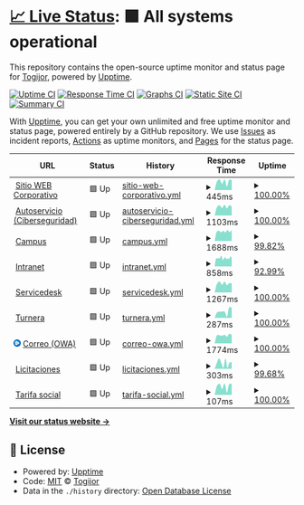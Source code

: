 # [📈 Live Status](https://TogijorOK.github.io/Monitor_WEB): <!--live status--> **🟩 All systems operational**

This repository contains the open-source uptime monitor and status page for [Togijor](https://TogijorOK.github.io/Monitor_WEB), powered by [Upptime](https://github.com/upptime/upptime).

[![Uptime CI](https://github.com/TogijorOK/Monitor_WEB/workflows/Uptime%20CI/badge.svg)](https://github.com/TogijorOK/Monitor_WEB/actions?query=workflow%3A%22Uptime+CI%22)
[![Response Time CI](https://github.com/TogijorOK/Monitor_WEB/workflows/Response%20Time%20CI/badge.svg)](https://github.com/TogijorOK/Monitor_WEB/actions?query=workflow%3A%22Response+Time+CI%22)
[![Graphs CI](https://github.com/TogijorOK/Monitor_WEB/workflows/Graphs%20CI/badge.svg)](https://github.com/TogijorOK/Monitor_WEB/actions?query=workflow%3A%22Graphs+CI%22)
[![Static Site CI](https://github.com/TogijorOK/Monitor_WEB/workflows/Static%20Site%20CI/badge.svg)](https://github.com/TogijorOK/Monitor_WEB/actions?query=workflow%3A%22Static+Site+CI%22)
[![Summary CI](https://github.com/TogijorOK/Monitor_WEB/workflows/Summary%20CI/badge.svg)](https://github.com/TogijorOK/Monitor_WEB/actions?query=workflow%3A%22Summary+CI%22)

With [Upptime](https://upptime.js.org), you can get your own unlimited and free uptime monitor and status page, powered entirely by a GitHub repository. We use [Issues](https://github.com/TogijorOK/Monitor_WEB/issues) as incident reports, [Actions](https://github.com/TogijorOK/Monitor_WEB/actions) as uptime monitors, and [Pages](https://TogijorOK.github.io/Monitor_WEB) for the status page.

<!--start: status pages-->
<!-- This summary is generated by Upptime (https://github.com/upptime/upptime) -->
<!-- Do not edit this manually, your changes will be overwritten -->
<!-- prettier-ignore -->
| URL | Status | History | Response Time | Uptime |
| --- | ------ | ------- | ------------- | ------ |
| <img alt="" src="https://icons.duckduckgo.com/ip3/www.aysa.com.ar.ico" height="13"> [Sitio WEB Corporativo](https://www.aysa.com.ar) | 🟩 Up | [sitio-web-corporativo.yml](https://github.com/TogijorOK/Monitor_WEB/commits/HEAD/history/sitio-web-corporativo.yml) | <details><summary><img alt="Response time graph" src="./graphs/sitio-web-corporativo/response-time-week.png" height="20"> 445ms</summary><br><a href="https://TogijorOK.github.io/Monitor_WEB/history/sitio-web-corporativo"><img alt="Response time 333" src="https://img.shields.io/endpoint?url=https%3A%2F%2Fraw.githubusercontent.com%2FTogijorOK%2FMonitor_WEB%2FHEAD%2Fapi%2Fsitio-web-corporativo%2Fresponse-time.json"></a><br><a href="https://TogijorOK.github.io/Monitor_WEB/history/sitio-web-corporativo"><img alt="24-hour response time 518" src="https://img.shields.io/endpoint?url=https%3A%2F%2Fraw.githubusercontent.com%2FTogijorOK%2FMonitor_WEB%2FHEAD%2Fapi%2Fsitio-web-corporativo%2Fresponse-time-day.json"></a><br><a href="https://TogijorOK.github.io/Monitor_WEB/history/sitio-web-corporativo"><img alt="7-day response time 445" src="https://img.shields.io/endpoint?url=https%3A%2F%2Fraw.githubusercontent.com%2FTogijorOK%2FMonitor_WEB%2FHEAD%2Fapi%2Fsitio-web-corporativo%2Fresponse-time-week.json"></a><br><a href="https://TogijorOK.github.io/Monitor_WEB/history/sitio-web-corporativo"><img alt="30-day response time 373" src="https://img.shields.io/endpoint?url=https%3A%2F%2Fraw.githubusercontent.com%2FTogijorOK%2FMonitor_WEB%2FHEAD%2Fapi%2Fsitio-web-corporativo%2Fresponse-time-month.json"></a><br><a href="https://TogijorOK.github.io/Monitor_WEB/history/sitio-web-corporativo"><img alt="1-year response time 333" src="https://img.shields.io/endpoint?url=https%3A%2F%2Fraw.githubusercontent.com%2FTogijorOK%2FMonitor_WEB%2FHEAD%2Fapi%2Fsitio-web-corporativo%2Fresponse-time-year.json"></a></details> | <details><summary><a href="https://TogijorOK.github.io/Monitor_WEB/history/sitio-web-corporativo">100.00%</a></summary><a href="https://TogijorOK.github.io/Monitor_WEB/history/sitio-web-corporativo"><img alt="All-time uptime 99.98%" src="https://img.shields.io/endpoint?url=https%3A%2F%2Fraw.githubusercontent.com%2FTogijorOK%2FMonitor_WEB%2FHEAD%2Fapi%2Fsitio-web-corporativo%2Fuptime.json"></a><br><a href="https://TogijorOK.github.io/Monitor_WEB/history/sitio-web-corporativo"><img alt="24-hour uptime 100.00%" src="https://img.shields.io/endpoint?url=https%3A%2F%2Fraw.githubusercontent.com%2FTogijorOK%2FMonitor_WEB%2FHEAD%2Fapi%2Fsitio-web-corporativo%2Fuptime-day.json"></a><br><a href="https://TogijorOK.github.io/Monitor_WEB/history/sitio-web-corporativo"><img alt="7-day uptime 100.00%" src="https://img.shields.io/endpoint?url=https%3A%2F%2Fraw.githubusercontent.com%2FTogijorOK%2FMonitor_WEB%2FHEAD%2Fapi%2Fsitio-web-corporativo%2Fuptime-week.json"></a><br><a href="https://TogijorOK.github.io/Monitor_WEB/history/sitio-web-corporativo"><img alt="30-day uptime 100.00%" src="https://img.shields.io/endpoint?url=https%3A%2F%2Fraw.githubusercontent.com%2FTogijorOK%2FMonitor_WEB%2FHEAD%2Fapi%2Fsitio-web-corporativo%2Fuptime-month.json"></a><br><a href="https://TogijorOK.github.io/Monitor_WEB/history/sitio-web-corporativo"><img alt="1-year uptime 99.98%" src="https://img.shields.io/endpoint?url=https%3A%2F%2Fraw.githubusercontent.com%2FTogijorOK%2FMonitor_WEB%2FHEAD%2Fapi%2Fsitio-web-corporativo%2Fuptime-year.json"></a></details>
| <img alt="" src="https://icons.duckduckgo.com/ip3/autoservicio.aysa.com.ar.ico" height="13"> [Autoservicio (Ciberseguridad)](https://autoservicio.aysa.com.ar/authorization.do) | 🟩 Up | [autoservicio-ciberseguridad.yml](https://github.com/TogijorOK/Monitor_WEB/commits/HEAD/history/autoservicio-ciberseguridad.yml) | <details><summary><img alt="Response time graph" src="./graphs/autoservicio-ciberseguridad/response-time-week.png" height="20"> 1103ms</summary><br><a href="https://TogijorOK.github.io/Monitor_WEB/history/autoservicio-ciberseguridad"><img alt="Response time 1020" src="https://img.shields.io/endpoint?url=https%3A%2F%2Fraw.githubusercontent.com%2FTogijorOK%2FMonitor_WEB%2FHEAD%2Fapi%2Fautoservicio-ciberseguridad%2Fresponse-time.json"></a><br><a href="https://TogijorOK.github.io/Monitor_WEB/history/autoservicio-ciberseguridad"><img alt="24-hour response time 1102" src="https://img.shields.io/endpoint?url=https%3A%2F%2Fraw.githubusercontent.com%2FTogijorOK%2FMonitor_WEB%2FHEAD%2Fapi%2Fautoservicio-ciberseguridad%2Fresponse-time-day.json"></a><br><a href="https://TogijorOK.github.io/Monitor_WEB/history/autoservicio-ciberseguridad"><img alt="7-day response time 1103" src="https://img.shields.io/endpoint?url=https%3A%2F%2Fraw.githubusercontent.com%2FTogijorOK%2FMonitor_WEB%2FHEAD%2Fapi%2Fautoservicio-ciberseguridad%2Fresponse-time-week.json"></a><br><a href="https://TogijorOK.github.io/Monitor_WEB/history/autoservicio-ciberseguridad"><img alt="30-day response time 1067" src="https://img.shields.io/endpoint?url=https%3A%2F%2Fraw.githubusercontent.com%2FTogijorOK%2FMonitor_WEB%2FHEAD%2Fapi%2Fautoservicio-ciberseguridad%2Fresponse-time-month.json"></a><br><a href="https://TogijorOK.github.io/Monitor_WEB/history/autoservicio-ciberseguridad"><img alt="1-year response time 1020" src="https://img.shields.io/endpoint?url=https%3A%2F%2Fraw.githubusercontent.com%2FTogijorOK%2FMonitor_WEB%2FHEAD%2Fapi%2Fautoservicio-ciberseguridad%2Fresponse-time-year.json"></a></details> | <details><summary><a href="https://TogijorOK.github.io/Monitor_WEB/history/autoservicio-ciberseguridad">100.00%</a></summary><a href="https://TogijorOK.github.io/Monitor_WEB/history/autoservicio-ciberseguridad"><img alt="All-time uptime 95.18%" src="https://img.shields.io/endpoint?url=https%3A%2F%2Fraw.githubusercontent.com%2FTogijorOK%2FMonitor_WEB%2FHEAD%2Fapi%2Fautoservicio-ciberseguridad%2Fuptime.json"></a><br><a href="https://TogijorOK.github.io/Monitor_WEB/history/autoservicio-ciberseguridad"><img alt="24-hour uptime 100.00%" src="https://img.shields.io/endpoint?url=https%3A%2F%2Fraw.githubusercontent.com%2FTogijorOK%2FMonitor_WEB%2FHEAD%2Fapi%2Fautoservicio-ciberseguridad%2Fuptime-day.json"></a><br><a href="https://TogijorOK.github.io/Monitor_WEB/history/autoservicio-ciberseguridad"><img alt="7-day uptime 100.00%" src="https://img.shields.io/endpoint?url=https%3A%2F%2Fraw.githubusercontent.com%2FTogijorOK%2FMonitor_WEB%2FHEAD%2Fapi%2Fautoservicio-ciberseguridad%2Fuptime-week.json"></a><br><a href="https://TogijorOK.github.io/Monitor_WEB/history/autoservicio-ciberseguridad"><img alt="30-day uptime 94.68%" src="https://img.shields.io/endpoint?url=https%3A%2F%2Fraw.githubusercontent.com%2FTogijorOK%2FMonitor_WEB%2FHEAD%2Fapi%2Fautoservicio-ciberseguridad%2Fuptime-month.json"></a><br><a href="https://TogijorOK.github.io/Monitor_WEB/history/autoservicio-ciberseguridad"><img alt="1-year uptime 95.18%" src="https://img.shields.io/endpoint?url=https%3A%2F%2Fraw.githubusercontent.com%2FTogijorOK%2FMonitor_WEB%2FHEAD%2Fapi%2Fautoservicio-ciberseguridad%2Fuptime-year.json"></a></details>
| <img alt="" src="https://icons.duckduckgo.com/ip3/campus.aysa.com.ar.ico" height="13"> [Campus](https://campus.aysa.com.ar) | 🟩 Up | [campus.yml](https://github.com/TogijorOK/Monitor_WEB/commits/HEAD/history/campus.yml) | <details><summary><img alt="Response time graph" src="./graphs/campus/response-time-week.png" height="20"> 1688ms</summary><br><a href="https://TogijorOK.github.io/Monitor_WEB/history/campus"><img alt="Response time 1609" src="https://img.shields.io/endpoint?url=https%3A%2F%2Fraw.githubusercontent.com%2FTogijorOK%2FMonitor_WEB%2FHEAD%2Fapi%2Fcampus%2Fresponse-time.json"></a><br><a href="https://TogijorOK.github.io/Monitor_WEB/history/campus"><img alt="24-hour response time 1729" src="https://img.shields.io/endpoint?url=https%3A%2F%2Fraw.githubusercontent.com%2FTogijorOK%2FMonitor_WEB%2FHEAD%2Fapi%2Fcampus%2Fresponse-time-day.json"></a><br><a href="https://TogijorOK.github.io/Monitor_WEB/history/campus"><img alt="7-day response time 1688" src="https://img.shields.io/endpoint?url=https%3A%2F%2Fraw.githubusercontent.com%2FTogijorOK%2FMonitor_WEB%2FHEAD%2Fapi%2Fcampus%2Fresponse-time-week.json"></a><br><a href="https://TogijorOK.github.io/Monitor_WEB/history/campus"><img alt="30-day response time 1638" src="https://img.shields.io/endpoint?url=https%3A%2F%2Fraw.githubusercontent.com%2FTogijorOK%2FMonitor_WEB%2FHEAD%2Fapi%2Fcampus%2Fresponse-time-month.json"></a><br><a href="https://TogijorOK.github.io/Monitor_WEB/history/campus"><img alt="1-year response time 1609" src="https://img.shields.io/endpoint?url=https%3A%2F%2Fraw.githubusercontent.com%2FTogijorOK%2FMonitor_WEB%2FHEAD%2Fapi%2Fcampus%2Fresponse-time-year.json"></a></details> | <details><summary><a href="https://TogijorOK.github.io/Monitor_WEB/history/campus">99.82%</a></summary><a href="https://TogijorOK.github.io/Monitor_WEB/history/campus"><img alt="All-time uptime 99.96%" src="https://img.shields.io/endpoint?url=https%3A%2F%2Fraw.githubusercontent.com%2FTogijorOK%2FMonitor_WEB%2FHEAD%2Fapi%2Fcampus%2Fuptime.json"></a><br><a href="https://TogijorOK.github.io/Monitor_WEB/history/campus"><img alt="24-hour uptime 98.73%" src="https://img.shields.io/endpoint?url=https%3A%2F%2Fraw.githubusercontent.com%2FTogijorOK%2FMonitor_WEB%2FHEAD%2Fapi%2Fcampus%2Fuptime-day.json"></a><br><a href="https://TogijorOK.github.io/Monitor_WEB/history/campus"><img alt="7-day uptime 99.82%" src="https://img.shields.io/endpoint?url=https%3A%2F%2Fraw.githubusercontent.com%2FTogijorOK%2FMonitor_WEB%2FHEAD%2Fapi%2Fcampus%2Fuptime-week.json"></a><br><a href="https://TogijorOK.github.io/Monitor_WEB/history/campus"><img alt="30-day uptime 99.96%" src="https://img.shields.io/endpoint?url=https%3A%2F%2Fraw.githubusercontent.com%2FTogijorOK%2FMonitor_WEB%2FHEAD%2Fapi%2Fcampus%2Fuptime-month.json"></a><br><a href="https://TogijorOK.github.io/Monitor_WEB/history/campus"><img alt="1-year uptime 99.96%" src="https://img.shields.io/endpoint?url=https%3A%2F%2Fraw.githubusercontent.com%2FTogijorOK%2FMonitor_WEB%2FHEAD%2Fapi%2Fcampus%2Fuptime-year.json"></a></details>
| <img alt="" src="https://icons.duckduckgo.com/ip3/intranet.aysa.com.ar.ico" height="13"> [Intranet](https://intranet.aysa.com.ar) | 🟩 Up | [intranet.yml](https://github.com/TogijorOK/Monitor_WEB/commits/HEAD/history/intranet.yml) | <details><summary><img alt="Response time graph" src="./graphs/intranet/response-time-week.png" height="20"> 858ms</summary><br><a href="https://TogijorOK.github.io/Monitor_WEB/history/intranet"><img alt="Response time 837" src="https://img.shields.io/endpoint?url=https%3A%2F%2Fraw.githubusercontent.com%2FTogijorOK%2FMonitor_WEB%2FHEAD%2Fapi%2Fintranet%2Fresponse-time.json"></a><br><a href="https://TogijorOK.github.io/Monitor_WEB/history/intranet"><img alt="24-hour response time 842" src="https://img.shields.io/endpoint?url=https%3A%2F%2Fraw.githubusercontent.com%2FTogijorOK%2FMonitor_WEB%2FHEAD%2Fapi%2Fintranet%2Fresponse-time-day.json"></a><br><a href="https://TogijorOK.github.io/Monitor_WEB/history/intranet"><img alt="7-day response time 858" src="https://img.shields.io/endpoint?url=https%3A%2F%2Fraw.githubusercontent.com%2FTogijorOK%2FMonitor_WEB%2FHEAD%2Fapi%2Fintranet%2Fresponse-time-week.json"></a><br><a href="https://TogijorOK.github.io/Monitor_WEB/history/intranet"><img alt="30-day response time 821" src="https://img.shields.io/endpoint?url=https%3A%2F%2Fraw.githubusercontent.com%2FTogijorOK%2FMonitor_WEB%2FHEAD%2Fapi%2Fintranet%2Fresponse-time-month.json"></a><br><a href="https://TogijorOK.github.io/Monitor_WEB/history/intranet"><img alt="1-year response time 837" src="https://img.shields.io/endpoint?url=https%3A%2F%2Fraw.githubusercontent.com%2FTogijorOK%2FMonitor_WEB%2FHEAD%2Fapi%2Fintranet%2Fresponse-time-year.json"></a></details> | <details><summary><a href="https://TogijorOK.github.io/Monitor_WEB/history/intranet">92.99%</a></summary><a href="https://TogijorOK.github.io/Monitor_WEB/history/intranet"><img alt="All-time uptime 99.34%" src="https://img.shields.io/endpoint?url=https%3A%2F%2Fraw.githubusercontent.com%2FTogijorOK%2FMonitor_WEB%2FHEAD%2Fapi%2Fintranet%2Fuptime.json"></a><br><a href="https://TogijorOK.github.io/Monitor_WEB/history/intranet"><img alt="24-hour uptime 100.00%" src="https://img.shields.io/endpoint?url=https%3A%2F%2Fraw.githubusercontent.com%2FTogijorOK%2FMonitor_WEB%2FHEAD%2Fapi%2Fintranet%2Fuptime-day.json"></a><br><a href="https://TogijorOK.github.io/Monitor_WEB/history/intranet"><img alt="7-day uptime 92.99%" src="https://img.shields.io/endpoint?url=https%3A%2F%2Fraw.githubusercontent.com%2FTogijorOK%2FMonitor_WEB%2FHEAD%2Fapi%2Fintranet%2Fuptime-week.json"></a><br><a href="https://TogijorOK.github.io/Monitor_WEB/history/intranet"><img alt="30-day uptime 98.39%" src="https://img.shields.io/endpoint?url=https%3A%2F%2Fraw.githubusercontent.com%2FTogijorOK%2FMonitor_WEB%2FHEAD%2Fapi%2Fintranet%2Fuptime-month.json"></a><br><a href="https://TogijorOK.github.io/Monitor_WEB/history/intranet"><img alt="1-year uptime 99.34%" src="https://img.shields.io/endpoint?url=https%3A%2F%2Fraw.githubusercontent.com%2FTogijorOK%2FMonitor_WEB%2FHEAD%2Fapi%2Fintranet%2Fuptime-year.json"></a></details>
| <img alt="" src="https://icons.duckduckgo.com/ip3/servicedesk.aysa.com.ar.ico" height="13"> [Servicedesk](https://servicedesk.aysa.com.ar) | 🟩 Up | [servicedesk.yml](https://github.com/TogijorOK/Monitor_WEB/commits/HEAD/history/servicedesk.yml) | <details><summary><img alt="Response time graph" src="./graphs/servicedesk/response-time-week.png" height="20"> 1267ms</summary><br><a href="https://TogijorOK.github.io/Monitor_WEB/history/servicedesk"><img alt="Response time 1203" src="https://img.shields.io/endpoint?url=https%3A%2F%2Fraw.githubusercontent.com%2FTogijorOK%2FMonitor_WEB%2FHEAD%2Fapi%2Fservicedesk%2Fresponse-time.json"></a><br><a href="https://TogijorOK.github.io/Monitor_WEB/history/servicedesk"><img alt="24-hour response time 1277" src="https://img.shields.io/endpoint?url=https%3A%2F%2Fraw.githubusercontent.com%2FTogijorOK%2FMonitor_WEB%2FHEAD%2Fapi%2Fservicedesk%2Fresponse-time-day.json"></a><br><a href="https://TogijorOK.github.io/Monitor_WEB/history/servicedesk"><img alt="7-day response time 1267" src="https://img.shields.io/endpoint?url=https%3A%2F%2Fraw.githubusercontent.com%2FTogijorOK%2FMonitor_WEB%2FHEAD%2Fapi%2Fservicedesk%2Fresponse-time-week.json"></a><br><a href="https://TogijorOK.github.io/Monitor_WEB/history/servicedesk"><img alt="30-day response time 1233" src="https://img.shields.io/endpoint?url=https%3A%2F%2Fraw.githubusercontent.com%2FTogijorOK%2FMonitor_WEB%2FHEAD%2Fapi%2Fservicedesk%2Fresponse-time-month.json"></a><br><a href="https://TogijorOK.github.io/Monitor_WEB/history/servicedesk"><img alt="1-year response time 1203" src="https://img.shields.io/endpoint?url=https%3A%2F%2Fraw.githubusercontent.com%2FTogijorOK%2FMonitor_WEB%2FHEAD%2Fapi%2Fservicedesk%2Fresponse-time-year.json"></a></details> | <details><summary><a href="https://TogijorOK.github.io/Monitor_WEB/history/servicedesk">100.00%</a></summary><a href="https://TogijorOK.github.io/Monitor_WEB/history/servicedesk"><img alt="All-time uptime 99.98%" src="https://img.shields.io/endpoint?url=https%3A%2F%2Fraw.githubusercontent.com%2FTogijorOK%2FMonitor_WEB%2FHEAD%2Fapi%2Fservicedesk%2Fuptime.json"></a><br><a href="https://TogijorOK.github.io/Monitor_WEB/history/servicedesk"><img alt="24-hour uptime 100.00%" src="https://img.shields.io/endpoint?url=https%3A%2F%2Fraw.githubusercontent.com%2FTogijorOK%2FMonitor_WEB%2FHEAD%2Fapi%2Fservicedesk%2Fuptime-day.json"></a><br><a href="https://TogijorOK.github.io/Monitor_WEB/history/servicedesk"><img alt="7-day uptime 100.00%" src="https://img.shields.io/endpoint?url=https%3A%2F%2Fraw.githubusercontent.com%2FTogijorOK%2FMonitor_WEB%2FHEAD%2Fapi%2Fservicedesk%2Fuptime-week.json"></a><br><a href="https://TogijorOK.github.io/Monitor_WEB/history/servicedesk"><img alt="30-day uptime 100.00%" src="https://img.shields.io/endpoint?url=https%3A%2F%2Fraw.githubusercontent.com%2FTogijorOK%2FMonitor_WEB%2FHEAD%2Fapi%2Fservicedesk%2Fuptime-month.json"></a><br><a href="https://TogijorOK.github.io/Monitor_WEB/history/servicedesk"><img alt="1-year uptime 99.98%" src="https://img.shields.io/endpoint?url=https%3A%2F%2Fraw.githubusercontent.com%2FTogijorOK%2FMonitor_WEB%2FHEAD%2Fapi%2Fservicedesk%2Fuptime-year.json"></a></details>
| <img alt="" src="https://icons.duckduckgo.com/ip3/turnosonline.aysa.com.ar.ico" height="13"> [Turnera](https://turnosonline.aysa.com.ar) | 🟩 Up | [turnera.yml](https://github.com/TogijorOK/Monitor_WEB/commits/HEAD/history/turnera.yml) | <details><summary><img alt="Response time graph" src="./graphs/turnera/response-time-week.png" height="20"> 287ms</summary><br><a href="https://TogijorOK.github.io/Monitor_WEB/history/turnera"><img alt="Response time 224" src="https://img.shields.io/endpoint?url=https%3A%2F%2Fraw.githubusercontent.com%2FTogijorOK%2FMonitor_WEB%2FHEAD%2Fapi%2Fturnera%2Fresponse-time.json"></a><br><a href="https://TogijorOK.github.io/Monitor_WEB/history/turnera"><img alt="24-hour response time 444" src="https://img.shields.io/endpoint?url=https%3A%2F%2Fraw.githubusercontent.com%2FTogijorOK%2FMonitor_WEB%2FHEAD%2Fapi%2Fturnera%2Fresponse-time-day.json"></a><br><a href="https://TogijorOK.github.io/Monitor_WEB/history/turnera"><img alt="7-day response time 287" src="https://img.shields.io/endpoint?url=https%3A%2F%2Fraw.githubusercontent.com%2FTogijorOK%2FMonitor_WEB%2FHEAD%2Fapi%2Fturnera%2Fresponse-time-week.json"></a><br><a href="https://TogijorOK.github.io/Monitor_WEB/history/turnera"><img alt="30-day response time 215" src="https://img.shields.io/endpoint?url=https%3A%2F%2Fraw.githubusercontent.com%2FTogijorOK%2FMonitor_WEB%2FHEAD%2Fapi%2Fturnera%2Fresponse-time-month.json"></a><br><a href="https://TogijorOK.github.io/Monitor_WEB/history/turnera"><img alt="1-year response time 224" src="https://img.shields.io/endpoint?url=https%3A%2F%2Fraw.githubusercontent.com%2FTogijorOK%2FMonitor_WEB%2FHEAD%2Fapi%2Fturnera%2Fresponse-time-year.json"></a></details> | <details><summary><a href="https://TogijorOK.github.io/Monitor_WEB/history/turnera">100.00%</a></summary><a href="https://TogijorOK.github.io/Monitor_WEB/history/turnera"><img alt="All-time uptime 100.00%" src="https://img.shields.io/endpoint?url=https%3A%2F%2Fraw.githubusercontent.com%2FTogijorOK%2FMonitor_WEB%2FHEAD%2Fapi%2Fturnera%2Fuptime.json"></a><br><a href="https://TogijorOK.github.io/Monitor_WEB/history/turnera"><img alt="24-hour uptime 100.00%" src="https://img.shields.io/endpoint?url=https%3A%2F%2Fraw.githubusercontent.com%2FTogijorOK%2FMonitor_WEB%2FHEAD%2Fapi%2Fturnera%2Fuptime-day.json"></a><br><a href="https://TogijorOK.github.io/Monitor_WEB/history/turnera"><img alt="7-day uptime 100.00%" src="https://img.shields.io/endpoint?url=https%3A%2F%2Fraw.githubusercontent.com%2FTogijorOK%2FMonitor_WEB%2FHEAD%2Fapi%2Fturnera%2Fuptime-week.json"></a><br><a href="https://TogijorOK.github.io/Monitor_WEB/history/turnera"><img alt="30-day uptime 100.00%" src="https://img.shields.io/endpoint?url=https%3A%2F%2Fraw.githubusercontent.com%2FTogijorOK%2FMonitor_WEB%2FHEAD%2Fapi%2Fturnera%2Fuptime-month.json"></a><br><a href="https://TogijorOK.github.io/Monitor_WEB/history/turnera"><img alt="1-year uptime 100.00%" src="https://img.shields.io/endpoint?url=https%3A%2F%2Fraw.githubusercontent.com%2FTogijorOK%2FMonitor_WEB%2FHEAD%2Fapi%2Fturnera%2Fuptime-year.json"></a></details>
| <img alt="" src="https://github.com/TogijorOK/Monitor_WEB/blob/b48bd30ea49f527326e27bcbcccb347e2b7e8fe0/assets/ico_outlook.png" height="13"> [Correo (OWA)](https://mail.aysa.com.ar) | 🟩 Up | [correo-owa.yml](https://github.com/TogijorOK/Monitor_WEB/commits/HEAD/history/correo-owa.yml) | <details><summary><img alt="Response time graph" src="./graphs/correo-owa/response-time-week.png" height="20"> 1774ms</summary><br><a href="https://TogijorOK.github.io/Monitor_WEB/history/correo-owa"><img alt="Response time 1624" src="https://img.shields.io/endpoint?url=https%3A%2F%2Fraw.githubusercontent.com%2FTogijorOK%2FMonitor_WEB%2FHEAD%2Fapi%2Fcorreo-owa%2Fresponse-time.json"></a><br><a href="https://TogijorOK.github.io/Monitor_WEB/history/correo-owa"><img alt="24-hour response time 1857" src="https://img.shields.io/endpoint?url=https%3A%2F%2Fraw.githubusercontent.com%2FTogijorOK%2FMonitor_WEB%2FHEAD%2Fapi%2Fcorreo-owa%2Fresponse-time-day.json"></a><br><a href="https://TogijorOK.github.io/Monitor_WEB/history/correo-owa"><img alt="7-day response time 1774" src="https://img.shields.io/endpoint?url=https%3A%2F%2Fraw.githubusercontent.com%2FTogijorOK%2FMonitor_WEB%2FHEAD%2Fapi%2Fcorreo-owa%2Fresponse-time-week.json"></a><br><a href="https://TogijorOK.github.io/Monitor_WEB/history/correo-owa"><img alt="30-day response time 1758" src="https://img.shields.io/endpoint?url=https%3A%2F%2Fraw.githubusercontent.com%2FTogijorOK%2FMonitor_WEB%2FHEAD%2Fapi%2Fcorreo-owa%2Fresponse-time-month.json"></a><br><a href="https://TogijorOK.github.io/Monitor_WEB/history/correo-owa"><img alt="1-year response time 1624" src="https://img.shields.io/endpoint?url=https%3A%2F%2Fraw.githubusercontent.com%2FTogijorOK%2FMonitor_WEB%2FHEAD%2Fapi%2Fcorreo-owa%2Fresponse-time-year.json"></a></details> | <details><summary><a href="https://TogijorOK.github.io/Monitor_WEB/history/correo-owa">100.00%</a></summary><a href="https://TogijorOK.github.io/Monitor_WEB/history/correo-owa"><img alt="All-time uptime 99.93%" src="https://img.shields.io/endpoint?url=https%3A%2F%2Fraw.githubusercontent.com%2FTogijorOK%2FMonitor_WEB%2FHEAD%2Fapi%2Fcorreo-owa%2Fuptime.json"></a><br><a href="https://TogijorOK.github.io/Monitor_WEB/history/correo-owa"><img alt="24-hour uptime 100.00%" src="https://img.shields.io/endpoint?url=https%3A%2F%2Fraw.githubusercontent.com%2FTogijorOK%2FMonitor_WEB%2FHEAD%2Fapi%2Fcorreo-owa%2Fuptime-day.json"></a><br><a href="https://TogijorOK.github.io/Monitor_WEB/history/correo-owa"><img alt="7-day uptime 100.00%" src="https://img.shields.io/endpoint?url=https%3A%2F%2Fraw.githubusercontent.com%2FTogijorOK%2FMonitor_WEB%2FHEAD%2Fapi%2Fcorreo-owa%2Fuptime-week.json"></a><br><a href="https://TogijorOK.github.io/Monitor_WEB/history/correo-owa"><img alt="30-day uptime 99.88%" src="https://img.shields.io/endpoint?url=https%3A%2F%2Fraw.githubusercontent.com%2FTogijorOK%2FMonitor_WEB%2FHEAD%2Fapi%2Fcorreo-owa%2Fuptime-month.json"></a><br><a href="https://TogijorOK.github.io/Monitor_WEB/history/correo-owa"><img alt="1-year uptime 99.93%" src="https://img.shields.io/endpoint?url=https%3A%2F%2Fraw.githubusercontent.com%2FTogijorOK%2FMonitor_WEB%2FHEAD%2Fapi%2Fcorreo-owa%2Fuptime-year.json"></a></details>
| <img alt="" src="https://icons.duckduckgo.com/ip3/aysa.com.ar.ico" height="13"> [Licitaciones](https://aysa.com.ar/proveedores/licitaciones) | 🟩 Up | [licitaciones.yml](https://github.com/TogijorOK/Monitor_WEB/commits/HEAD/history/licitaciones.yml) | <details><summary><img alt="Response time graph" src="./graphs/licitaciones/response-time-week.png" height="20"> 303ms</summary><br><a href="https://TogijorOK.github.io/Monitor_WEB/history/licitaciones"><img alt="Response time 215" src="https://img.shields.io/endpoint?url=https%3A%2F%2Fraw.githubusercontent.com%2FTogijorOK%2FMonitor_WEB%2FHEAD%2Fapi%2Flicitaciones%2Fresponse-time.json"></a><br><a href="https://TogijorOK.github.io/Monitor_WEB/history/licitaciones"><img alt="24-hour response time 344" src="https://img.shields.io/endpoint?url=https%3A%2F%2Fraw.githubusercontent.com%2FTogijorOK%2FMonitor_WEB%2FHEAD%2Fapi%2Flicitaciones%2Fresponse-time-day.json"></a><br><a href="https://TogijorOK.github.io/Monitor_WEB/history/licitaciones"><img alt="7-day response time 303" src="https://img.shields.io/endpoint?url=https%3A%2F%2Fraw.githubusercontent.com%2FTogijorOK%2FMonitor_WEB%2FHEAD%2Fapi%2Flicitaciones%2Fresponse-time-week.json"></a><br><a href="https://TogijorOK.github.io/Monitor_WEB/history/licitaciones"><img alt="30-day response time 260" src="https://img.shields.io/endpoint?url=https%3A%2F%2Fraw.githubusercontent.com%2FTogijorOK%2FMonitor_WEB%2FHEAD%2Fapi%2Flicitaciones%2Fresponse-time-month.json"></a><br><a href="https://TogijorOK.github.io/Monitor_WEB/history/licitaciones"><img alt="1-year response time 215" src="https://img.shields.io/endpoint?url=https%3A%2F%2Fraw.githubusercontent.com%2FTogijorOK%2FMonitor_WEB%2FHEAD%2Fapi%2Flicitaciones%2Fresponse-time-year.json"></a></details> | <details><summary><a href="https://TogijorOK.github.io/Monitor_WEB/history/licitaciones">99.68%</a></summary><a href="https://TogijorOK.github.io/Monitor_WEB/history/licitaciones"><img alt="All-time uptime 99.95%" src="https://img.shields.io/endpoint?url=https%3A%2F%2Fraw.githubusercontent.com%2FTogijorOK%2FMonitor_WEB%2FHEAD%2Fapi%2Flicitaciones%2Fuptime.json"></a><br><a href="https://TogijorOK.github.io/Monitor_WEB/history/licitaciones"><img alt="24-hour uptime 100.00%" src="https://img.shields.io/endpoint?url=https%3A%2F%2Fraw.githubusercontent.com%2FTogijorOK%2FMonitor_WEB%2FHEAD%2Fapi%2Flicitaciones%2Fuptime-day.json"></a><br><a href="https://TogijorOK.github.io/Monitor_WEB/history/licitaciones"><img alt="7-day uptime 99.68%" src="https://img.shields.io/endpoint?url=https%3A%2F%2Fraw.githubusercontent.com%2FTogijorOK%2FMonitor_WEB%2FHEAD%2Fapi%2Flicitaciones%2Fuptime-week.json"></a><br><a href="https://TogijorOK.github.io/Monitor_WEB/history/licitaciones"><img alt="30-day uptime 99.93%" src="https://img.shields.io/endpoint?url=https%3A%2F%2Fraw.githubusercontent.com%2FTogijorOK%2FMonitor_WEB%2FHEAD%2Fapi%2Flicitaciones%2Fuptime-month.json"></a><br><a href="https://TogijorOK.github.io/Monitor_WEB/history/licitaciones"><img alt="1-year uptime 99.95%" src="https://img.shields.io/endpoint?url=https%3A%2F%2Fraw.githubusercontent.com%2FTogijorOK%2FMonitor_WEB%2FHEAD%2Fapi%2Flicitaciones%2Fuptime-year.json"></a></details>
| <img alt="" src="https://icons.duckduckgo.com/ip3/aysa.com.ar.ico" height="13"> [Tarifa social](https://aysa.com.ar/usuarios/Tarifa-Social/tarifa_social) | 🟩 Up | [tarifa-social.yml](https://github.com/TogijorOK/Monitor_WEB/commits/HEAD/history/tarifa-social.yml) | <details><summary><img alt="Response time graph" src="./graphs/tarifa-social/response-time-week.png" height="20"> 107ms</summary><br><a href="https://TogijorOK.github.io/Monitor_WEB/history/tarifa-social"><img alt="Response time 73" src="https://img.shields.io/endpoint?url=https%3A%2F%2Fraw.githubusercontent.com%2FTogijorOK%2FMonitor_WEB%2FHEAD%2Fapi%2Ftarifa-social%2Fresponse-time.json"></a><br><a href="https://TogijorOK.github.io/Monitor_WEB/history/tarifa-social"><img alt="24-hour response time 134" src="https://img.shields.io/endpoint?url=https%3A%2F%2Fraw.githubusercontent.com%2FTogijorOK%2FMonitor_WEB%2FHEAD%2Fapi%2Ftarifa-social%2Fresponse-time-day.json"></a><br><a href="https://TogijorOK.github.io/Monitor_WEB/history/tarifa-social"><img alt="7-day response time 107" src="https://img.shields.io/endpoint?url=https%3A%2F%2Fraw.githubusercontent.com%2FTogijorOK%2FMonitor_WEB%2FHEAD%2Fapi%2Ftarifa-social%2Fresponse-time-week.json"></a><br><a href="https://TogijorOK.github.io/Monitor_WEB/history/tarifa-social"><img alt="30-day response time 84" src="https://img.shields.io/endpoint?url=https%3A%2F%2Fraw.githubusercontent.com%2FTogijorOK%2FMonitor_WEB%2FHEAD%2Fapi%2Ftarifa-social%2Fresponse-time-month.json"></a><br><a href="https://TogijorOK.github.io/Monitor_WEB/history/tarifa-social"><img alt="1-year response time 73" src="https://img.shields.io/endpoint?url=https%3A%2F%2Fraw.githubusercontent.com%2FTogijorOK%2FMonitor_WEB%2FHEAD%2Fapi%2Ftarifa-social%2Fresponse-time-year.json"></a></details> | <details><summary><a href="https://TogijorOK.github.io/Monitor_WEB/history/tarifa-social">100.00%</a></summary><a href="https://TogijorOK.github.io/Monitor_WEB/history/tarifa-social"><img alt="All-time uptime 99.98%" src="https://img.shields.io/endpoint?url=https%3A%2F%2Fraw.githubusercontent.com%2FTogijorOK%2FMonitor_WEB%2FHEAD%2Fapi%2Ftarifa-social%2Fuptime.json"></a><br><a href="https://TogijorOK.github.io/Monitor_WEB/history/tarifa-social"><img alt="24-hour uptime 100.00%" src="https://img.shields.io/endpoint?url=https%3A%2F%2Fraw.githubusercontent.com%2FTogijorOK%2FMonitor_WEB%2FHEAD%2Fapi%2Ftarifa-social%2Fuptime-day.json"></a><br><a href="https://TogijorOK.github.io/Monitor_WEB/history/tarifa-social"><img alt="7-day uptime 100.00%" src="https://img.shields.io/endpoint?url=https%3A%2F%2Fraw.githubusercontent.com%2FTogijorOK%2FMonitor_WEB%2FHEAD%2Fapi%2Ftarifa-social%2Fuptime-week.json"></a><br><a href="https://TogijorOK.github.io/Monitor_WEB/history/tarifa-social"><img alt="30-day uptime 100.00%" src="https://img.shields.io/endpoint?url=https%3A%2F%2Fraw.githubusercontent.com%2FTogijorOK%2FMonitor_WEB%2FHEAD%2Fapi%2Ftarifa-social%2Fuptime-month.json"></a><br><a href="https://TogijorOK.github.io/Monitor_WEB/history/tarifa-social"><img alt="1-year uptime 99.98%" src="https://img.shields.io/endpoint?url=https%3A%2F%2Fraw.githubusercontent.com%2FTogijorOK%2FMonitor_WEB%2FHEAD%2Fapi%2Ftarifa-social%2Fuptime-year.json"></a></details>

<!--end: status pages-->

[**Visit our status website →**](https://TogijorOK.github.io/Monitor_WEB)

## 📄 License

- Powered by: [Upptime](https://github.com/upptime/upptime)
- Code: [MIT](./LICENSE) © [Togijor](https://TogijorOK.github.io/Monitor_WEB)
- Data in the `./history` directory: [Open Database License](https://opendatacommons.org/licenses/odbl/1-0/)
